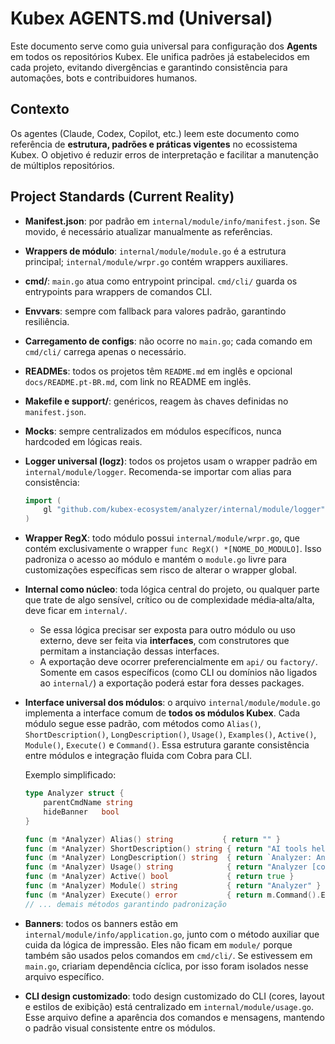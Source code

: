 # Kubex AGENTS.md (Universal)

Este documento serve como guia universal para configuração dos **Agents** em todos os repositórios Kubex. Ele unifica padrões já estabelecidos em cada projeto, evitando divergências e garantindo consistência para automações, bots e contribuidores humanos.

## Contexto

Os agentes (Claude, Codex, Copilot, etc.) leem este documento como referência de **estrutura, padrões e práticas vigentes** no ecossistema Kubex. O objetivo é reduzir erros de interpretação e facilitar a manutenção de múltiplos repositórios.

## Project Standards (Current Reality)

- **Manifest.json**: por padrão em `internal/module/info/manifest.json`. Se movido, é necessário atualizar manualmente as referências.
- **Wrappers de módulo**: `internal/module/module.go` é a estrutura principal; `internal/module/wrpr.go` contém wrappers auxiliares.
- **cmd/**: `main.go` atua como entrypoint principal. `cmd/cli/` guarda os entrypoints para wrappers de comandos CLI.
- **Envvars**: sempre com fallback para valores padrão, garantindo resiliência.
- **Carregamento de configs**: não ocorre no `main.go`; cada comando em `cmd/cli/` carrega apenas o necessário.
- **READMEs**: todos os projetos têm `README.md` em inglês e opcional `docs/README.pt-BR.md`, com link no README em inglês.
- **Makefile e support/**: genéricos, reagem às chaves definidas no `manifest.json`.
- **Mocks**: sempre centralizados em módulos específicos, nunca hardcoded em lógicas reais.
- **Logger universal (logz)**: todos os projetos usam o wrapper padrão em `internal/module/logger`. Recomenda-se importar com alias para consistência:

  ```go
  import (
      gl "github.com/kubex-ecosystem/analyzer/internal/module/logger"
  )
  ```

- **Wrapper RegX**: todo módulo possui `internal/module/wrpr.go`, que contém exclusivamente o wrapper `func RegX() *[NOME_DO_MODULO]`. Isso padroniza o acesso ao módulo e mantém o `module.go` livre para customizações específicas sem risco de alterar o wrapper global.

- **Internal como núcleo**: toda lógica central do projeto, ou qualquer parte que trate de algo sensível, crítico ou de complexidade média‑alta/alta, deve ficar em `internal/`.
  - Se essa lógica precisar ser exposta para outro módulo ou uso externo, deve ser feita via **interfaces**, com construtores que permitam a instanciação dessas interfaces.
  - A exportação deve ocorrer preferencialmente em `api/` ou `factory/`. Somente em casos específicos (como CLI ou domínios não ligados ao `internal/`) a exportação poderá estar fora desses packages.

- **Interface universal dos módulos**: o arquivo `internal/module/module.go` implementa a interface comum de **todos os módulos Kubex**. Cada módulo segue esse padrão, com métodos como `Alias()`, `ShortDescription()`, `LongDescription()`, `Usage()`, `Examples()`, `Active()`, `Module()`, `Execute()` e `Command()`. Essa estrutura garante consistência entre módulos e integração fluida com Cobra para CLI.

  Exemplo simplificado:

  ```go
  type Analyzer struct {
      parentCmdName string
      hideBanner   bool
  }

  func (m *Analyzer) Alias() string           { return "" }
  func (m *Analyzer) ShortDescription() string { return "AI tools help in the editor, but they stop antes do PR, lacking governance." }
  func (m *Analyzer) LongDescription() string  { return `Analyzer: An AI-powered tool...` }
  func (m *Analyzer) Usage() string            { return "Analyzer [command] [args]" }
  func (m *Analyzer) Active() bool             { return true }
  func (m *Analyzer) Module() string           { return "Analyzer" }
  func (m *Analyzer) Execute() error           { return m.Command().Execute() }
  // ... demais métodos garantindo padronização
  ```

- **Banners**: todos os banners estão em `internal/module/info/application.go`, junto com o método auxiliar que cuida da lógica de impressão. Eles não ficam em `module/` porque também são usados pelos comandos em `cmd/cli/`. Se estivessem em `main.go`, criariam dependência cíclica, por isso foram isolados nesse arquivo específico.

- **CLI design customizado**: todo design customizado do CLI (cores, layout e estilos de exibição) está centralizado em `internal/module/usage.go`. Esse arquivo define a aparência dos comandos e mensagens, mantendo o padrão visual consistente entre os módulos.
